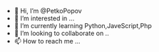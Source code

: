 - 👋 Hi, I’m @PetkoPopov
- 👀 I’m interested in ...
- 🌱 I’m currently learning Python,JaveScript,Php
- 💞️ I’m looking to collaborate on ..
- 📫 How to reach me ...

<!---
PetkoPopov/PetkoPopov is a ✨ special ✨ repository because its `README.md` (this file) appears on your GitHub profile.
You can click the Preview link to take a look at your changes.
--->
